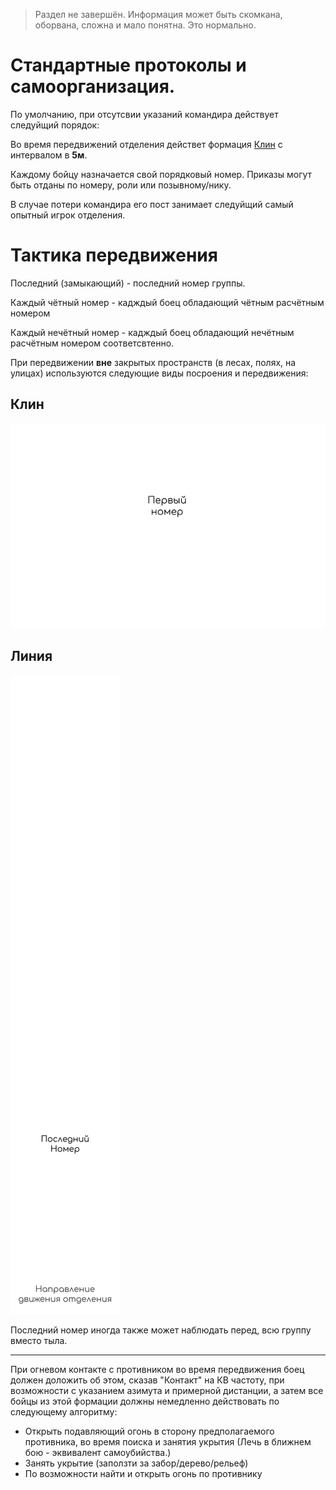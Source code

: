 > Раздел не завершён. Информация может быть скомкана, оборвана, сложна и мало понятна. Это нормально.

# Стандартные протоколы и самоорганизация.

По умолчанию, при отсутсвии указаний командира действует следуйщий порядок:

Во время передвижений отделения действет формация [Клин](#клин) с интервалом в **5м**.

Каждому бойцу назначается свой порядковый номер. Приказы могут быть отданы по номеру, роли или позывному/нику.

В случае потери командира его пост занимает следуйщий самый опытный игрок отделения.

# Тактика передвижения

Последний (замыкающий) - последний номер группы.

Каждый чётный номер - кадждый боец обладающий чётным расчётным номером

Каждый нечётный номер - кадждый боец обладающий нечётным расчётным номером соответсвтенно.

При передвижении **вне** закрытых пространств (в лесах, полях, на улицах) используются следующие виды посроения и передвижения:

## Клин

![(Изображение)](media/Боевые_формации/Клин.svg)

## Линия

![(Изображение)](media/Боевые_формации/Линия.svg)

Последний номер иногда также может наблюдать перед, всю группу вместо тыла.

<hr>

При огневом контакте с противником во время передвижения боец должен доложить об этом, сказав "Контакт" на КВ частоту, при возможности с указанием азимута и примерной дистанции, а затем все бойцы из этой формации должны немедленно действовать по следующему алгоритму:

- Открыть подавляющий огонь в сторону предполагаемого противника, во время поиска и занятия укрытия (Лечь в ближнем бою - эквивалент самоубийства.)
- Занять укрытие (заползти за забор/дерево/рельеф)
- По возможности найти и открыть огонь по противнику
